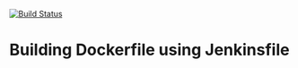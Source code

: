 [![Build Status](http://localhost:8080/buildStatus/icon?job=Jenkinsfile)](http://localhost:8080/job/Jenkinsfile/)
# Building Dockerfile using Jenkinsfile
